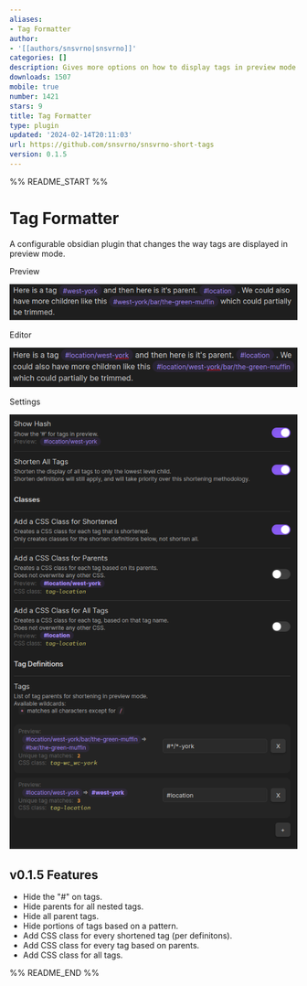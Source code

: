 ```yaml
---
aliases:
- Tag Formatter
author:
- '[[authors/snsvrno|snsvrno]]'
categories: []
description: Gives more options on how to display tags in preview mode.
downloads: 1507
mobile: true
number: 1421
stars: 9
title: Tag Formatter
type: plugin
updated: '2024-02-14T20:11:03'
url: https://github.com/snsvrno/snsvrno-short-tags
version: 0.1.5
---
```


%% README_START %%

# Tag Formatter

A configurable obsidian plugin that changes the way tags are displayed in preview mode.

Preview

![](https://raw.githubusercontent.com/snsvrno/snsvrno-short-tags/HEAD/images/preview.png)

Editor

![](https://raw.githubusercontent.com/snsvrno/snsvrno-short-tags/HEAD/images/edit.png)

Settings

![](https://raw.githubusercontent.com/snsvrno/snsvrno-short-tags/HEAD/images/settings.png)

## v0.1.5 Features

- Hide the "#" on tags.
- Hide parents for all nested tags.
- Hide all parent tags.
- Hide portions of tags based on a pattern.
- Add CSS class for every shortened tag (per definitons).
- Add CSS class for every tag based on parents.
- Add CSS class for all tags.


%% README_END %%